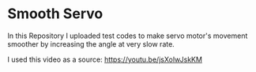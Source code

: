 # Smooth Servo

In this Repository I uploaded test codes to make servo motor's movement smoother by increasing the angle at very slow rate.

I used this video as a source: https://youtu.be/jsXolwJskKM
